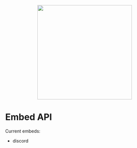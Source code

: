 <p align="center">
  <img src="https://github.com/profess1onal-club/readme/blob/main/logo.png" width="300" />
</p>

# Embed API
Current embeds:
- discord
